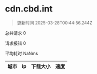 
  # cdn.cbd.int

  > 更新时间 2025-03-28T00:44:56.244Z
  
  总共请求 0

  请求报错 0

  平均耗时 NaNms

|城市|ip|下载大小|速度|
|-----|----------|---|---|

  